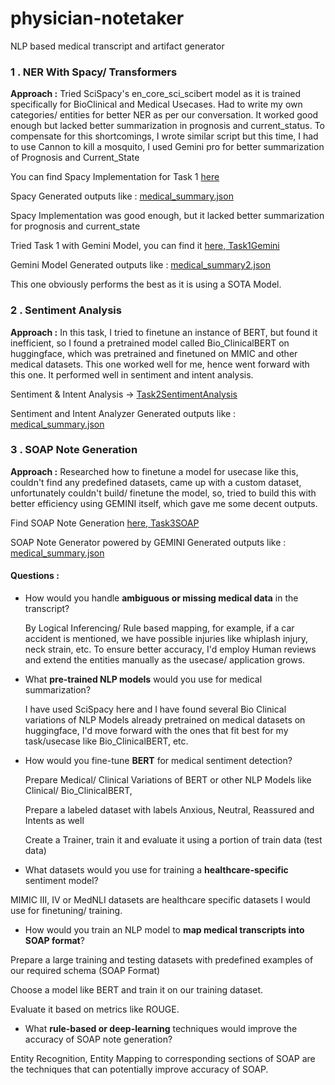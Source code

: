 # physician-notetaker
NLP based medical transcript and artifact generator

### 1 . NER With Spacy/ Transformers


**Approach :**  Tried SciSpacy's en_core_sci_scibert model as it is trained specifically for BioClinical and Medical Usecases. Had to write my own categories/ entities for better NER as per our conversation. It worked good enough but lacked better summarization in prognosis and current_status. To compensate for this shortcomings, I wrote similar script but this time, I had to use Cannon to kill a mosquito, I used Gemini pro for better summarization of Prognosis and Current_State


You can find Spacy Implementation for Task 1 <a href= "https://github.com/VamshiKrsna/physician-notetaker/blob/main/Task1Spacy.py"> here</a> 


Spacy Generated outputs like : <a href= "https://github.com/VamshiKrsna/physician-notetaker/blob/main/medical_summary.json"> medical_summary.json </a>


Spacy Implementation was good enough, but it lacked better summarization for prognosis and current_state


Tried Task 1 with Gemini Model, you can find it <a href= "https://github.com/VamshiKrsna/physician-notetaker/blob/main/Task1Gemini.py"> here, Task1Gemini </a>



Gemini Model Generated outputs like : <a href= "https://github.com/VamshiKrsna/physician-notetaker/blob/main/medical_summary.json"> medical_summary2.json </a>



This one obviously performs the best as it is using a SOTA Model.



### 2 . Sentiment Analysis


**Approach :**  In this task, I tried to finetune an instance of BERT, but found it inefficient, so I found a pretrained model called Bio_ClinicalBERT on huggingface, which was pretrained and finetuned on MMIC and other medical datasets. This one worked well for me, hence went forward with this one. It performed well in sentiment and intent analysis.


Sentiment & Intent Analysis -> <a href= "https://github.com/VamshiKrsna/physician-notetaker/blob/main/Task2SentimentAnalysis.py"> Task2SentimentAnalysis </a>



Sentiment and Intent Analyzer Generated outputs like : <a href= "https://github.com/VamshiKrsna/physician-notetaker/blob/main/sentiment_analysis.json"> medical_summary.json </a>



### 3 . SOAP Note Generation


**Approach :**  Researched how to finetune a model for usecase like this, couldn't find any predefined datasets, came up with a custom dataset, unfortunately couldn't build/ finetune the model, so, tried to build this with better efficiency using GEMINI itself, which gave me some decent outputs.



Find SOAP Note Generation <a href= "https://github.com/VamshiKrsna/physician-notetaker/blob/main/Task3SOAP.py"> here, Task3SOAP </a>



SOAP Note Generator powered by GEMINI Generated outputs like : <a href= "https://github.com/VamshiKrsna/physician-notetaker/blob/main/soap_summary.json"> medical_summary.json </a>




#### Questions : 



- How would you handle **ambiguous or missing medical data** in the transcript?


    By Logical Inferencing/ Rule based mapping, for example, if a car accident is mentioned, we have possible injuries like whiplash injury, neck strain, etc. 
    To ensure better accuracy, I'd employ Human reviews and extend the entities manually as the usecase/ application grows.  

  
- What **pre-trained NLP models** would you use for medical summarization?


    I have used SciSpacy here and I have found several Bio Clinical variations of NLP Models already pretrained on medical datasets on huggingface, I'd move forward with the ones that fit best for my task/usecase like Bio_ClinicalBERT, etc.



- How would you fine-tune **BERT** for medical sentiment detection?


  Prepare Medical/ Clinical Variations of BERT or other NLP Models like Clinical/ Bio_ClinicalBERT,


  Prepare a labeled dataset with labels Anxious, Neutral, Reassured and Intents as well


  Create a Trainer, train it and evaluate it using a portion of train data (test data)

  

- What datasets would you use for training a **healthcare-specific** sentiment model?


MIMIC III, IV or MedNLI datasets are healthcare specific datasets I would use for finetuning/ training.



- How would you train an NLP model to **map medical transcripts into SOAP format**?


Prepare a large training and testing datasets with predefined examples of our required schema (SOAP Format)


Choose a model like BERT and train it on our training dataset.


Evaluate it based on metrics like ROUGE.


- What **rule-based or deep-learning** techniques would improve the accuracy of SOAP note generation?


Entity Recognition, Entity Mapping to corresponding sections of SOAP are the techniques that can potentially improve accuracy of SOAP.
